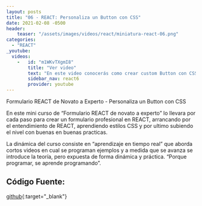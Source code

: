 ```yaml
---
layout: posts
title: "06 - REACT: Personaliza un Button con CSS"
date: 2021-02-08 -0500
header:
    teaser: "/assets/images/videos/react/miniatura-react-06.png"
categories:
  - "REACT"
_youtube: 
  videos:
    -   id: "m1WKvTXgmI8"
        title: "Ver video"
        text: "En este video conocerás como crear custom Button con CSS (personalizar un Button con CSS)" 
        sidebar_nav: react6
        provider: youtube
---
```


Formulario REACT de Novato a Experto - Personaliza un Button con CSS

En este mini curso de “Formulario REACT de novato a experto” lo llevara por cada paso para crear un formulario profesional en REACT, arrancando por el entendimiento de REACT, aprendiendo estilos CSS y por ultimo subiendo el nivel con buenas en buenas practicas.

La dinámica del curso consiste en “aprendizaje en tiempo real” que aborda cortos videos en cual se programan ejemplos y a medida que se avanza se introduce la teoría, pero expuesta de forma dinámica y práctica. “Porque programar, se aprende programando”.   


## Código Fuente:

[github](https://github.com/gonzaloperezbarrios/mi_formulario-react-0-100/tree/05-css-custom-button){:target="_blank"}
